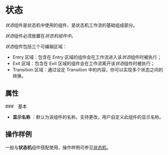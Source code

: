 # 状态

*状态*组件是状态机中使用的组件，是状态机工作流的基础组成部分。

*状态*组件必须放置在*状态机组件中*。

*状态*组件包括三个可编辑区域：
- Entry 区域：包含在 Entry 区域的组件会在工作流进入该*状态*组件时被执行；
- Exit 区域：包含在 Exit 区域的组件会在工作流离开该*状态*组件时被执行；
- Transition 区域：通过设定 Transition 中的内容，你可以实现多个状态之间的转换。

## 属性

###　基本

- **显示名称** ：默认为该组件的名称。支持更改，用户自定义此组件的显示名称。

## 操作样例

一般与**状态机**组件搭配使用，操作样例可参见[状态机](activity/../StateMachine.md)。
